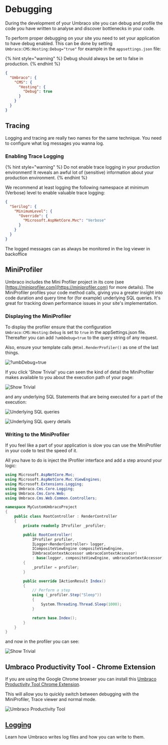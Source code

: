 # Debugging

During the development of your Umbraco site you can debug and profile the code you have written to analyse and discover bottlenecks in your code.

To perform proper debugging on your site you need to set your application to have debug enabled. This can be done by setting `Umbraco:CMS:Hosting:Debug="true"` for example in the `appsettings.json` file:

{% hint style="warning" %}
Debug should always be set to false in production.
{% endhint %}

```json
{
  "Umbraco": {
    "CMS": {
      "Hosting": {
        "Debug": true
      }
    }
  }
}
```

## Tracing

Logging and tracing are really two names for the same technique. You need to configure what log messages you wanna log.

### Enabling Trace Logging

{% hint style="warning" %}
Do not enable trace logging in your production environment! It reveals an awful lot of (sensitive) information about your production environment.
{% endhint %}

We recommend at least logging the following namespace at minimum (Verbose) level to enable valuable trace logging:

```json
{
  "Serilog": {
    "MinimumLevel": {
      "Override": {
        "Microsoft.AspNetCore.Mvc": "Verbose"
      }
    }
  }
}
```

The logged messages can as always be monitored in the log viewer in backoffice

## MiniProfiler

Umbraco includes the Mini Profiler project in its core (see [https://miniprofiler.com](https://miniprofiler.com) for more details). The MiniProfiler profiles your code method calls, giving you a greater insight into code duration and query time for (for example) underlying SQL queries. It's great for tracking down performance issues in your site's implementation.

### Displaying the MiniProfiler

To display the profiler ensure that the configuration `Umbraco:CMS:Hosting:Debug` is set to `true` in the appSettings.json file. Thereafter you can add `?umbDebug=true` to the query string of any request.

Also, ensure your template calls `@Html.RenderProfiler()` as one of the last things.

![?umbDebug=true](images/v8-miniprofiler-view.png)

If you click 'Show Trivial' you can seen the kind of detail the MiniProfiler makes available to you about the execution path of your page:

![Show Trivial](images/v8-miniprofiler-trivial.png)

and any underlying SQL Statements that are being executed for a part of the execution:

![Underlying SQL queries](images/v8-miniprofiler-sql-trigger.png)

![Underlying SQL query details](images/v8-miniprofiler-sql-details.png)

### Writing to the MiniProfiler

If you feel like a part of your application is slow you can use the MiniProfiler in your code to test the speed of it.

All you have to do is inject the IProfiler interface and add a step around your logic:

```csharp
using Microsoft.AspNetCore.Mvc;
using Microsoft.AspNetCore.Mvc.ViewEngines;
using Microsoft.Extensions.Logging;
using Umbraco.Cms.Core.Logging;
using Umbraco.Cms.Core.Web;
using Umbraco.Cms.Web.Common.Controllers;

namespace MyCustomUmbracoProject
{
    public class RootController : RenderController
    {
        private readonly IProfiler _profiler;

        public RootController(
            IProfiler profiler,
            ILogger<RenderController> logger,
            ICompositeViewEngine compositeViewEngine,
            IUmbracoContextAccessor umbracoContextAccessor)
            : base(logger, compositeViewEngine, umbracoContextAccessor)
        {
            _profiler = profiler;
        }

        public override IActionResult Index()
        {
            // Perform a step
            using (_profiler.Step("Sleep"))
            {
                System.Threading.Thread.Sleep(1000);
            }

            return base.Index();
        }
    }
}
```

and now in the profiler you can see:

![Show Trivial](images/v8-miniprofiler-write.png)

## Umbraco Productivity Tool - Chrome Extension

If you are using the Google Chrome browser you can install this [Umbraco Productivity Tool Chrome Extension](https://chrome.google.com/webstore/detail/umbraco-productivity/kepkgaeokeknlghbiiipbhgclikjgkdp?hl=en).

This will allow you to quickly switch between debugging with the MiniProfiler, Trace viewer and normal mode.

![Umbraco Productivity Tool](images/chrome-tool.png)

## [Logging](logging.md)

Learn how Umbraco writes log files and how you can write to them.
